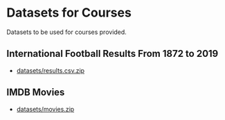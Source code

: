 # Datasets for Courses

Datasets to be used for courses provided.


## International Football Results From 1872 to 2019
- [datasets/results.csv.zip](datasets/results.csv.zip)

## IMDB Movies
- [datasets/movies.zip](datasets/movies.zip)
